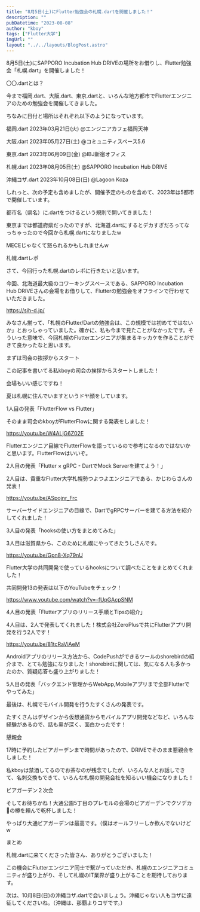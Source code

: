 ```yaml
---
title: "8月5日(土)にFlutter勉強会の札幌.dartを開催しました！"
description: ""
pubDatetime: "2023-08-08"
author: "kboy"
tags: ["Flutter大学"]
imgUrl: ""
layout: "../../layouts/BlogPost.astro"
---
```



8月5日(土)にSAPPORO Incubation Hub DRIVEの場所をお借りし、Flutter勉強会「札幌.dart」を開催しました！



〇〇.dartとは？



今まで福岡.dart、大阪.dart、東京.dartと、いろんな地方都市でFlutterエンジニアのための勉強会を開催してきました。



ちなみに日付と場所はそれぞれ以下のようになっています。




福岡.dart 2023年03月21日(火) @エンジニアカフェ福岡天神



大阪.dart 2023年05月27日(土) @コミュニティスペース5.6



東京.dart 2023年06月09日(金) @IBJ新宿オフィス



札幌.dart 2023年08月05日(土) @SAPPORO Incubation Hub DRIVE



沖縄コザ.dart 2023年10月08日(日) @Lagoon Koza




しれっと、次の予定も含めましたが、開催予定のものを含めて、2023年は5都市で開催しています。



都市名（県名）に.dartをつけるという規則で開いてきました！



東京までは都道府県だったのですが、北海道.dartにするとデカすぎだろってなっちゃったので今回から札幌.dartになりましたw 



MECEじゃなくて怒られるかもしれませんw



札幌.dartレポ







さて、今回行った札幌.dartのレポに行きたいと思います。



今回、北海道最大級のコワーキングスペースである、SAPPORO Incubation Hub DRIVEさんの会場をお借りして、Flutterの勉強会をオフラインで行わせていただきました。



https://sih-d.jp/



みなさん揃って、「札幌のFlutter/Dartの勉強会は、この規模では初めてではないか」とおっしゃっていました。確かに、私も今まで見たことがなかったです。そういった意味で、今回札幌のFlutterエンジニアが集まるキッカケを作ることができて良かったなと思います。



まずは司会の挨拶からスタート







この記事を書いてる私kboyの司会の挨拶からスタートしました！



会場もいい感じですね！







夏は札幌に住んでいますというドヤ顔をしています。



1人目の発表「FlutterFlow vs Flutter」



そのまま司会のkboyがFlutterFlowに関する発表をしました！




https://youtu.be/W4ALjG6Z02E




Flutterエンジニア目線でFlutterFlowを語っているので参考になるのではないかと思います。FlutterFlowはいいぞ。



2人目の発表「Flutter × gRPC - DartでMock Serverを建てよう！」



2人目は、貴重なFlutter大学札幌勢つよつよエンジニアである、かじわらさんの発表！




https://youtu.be/ASpojnr_Frc




サーバーサイドエンジニアの目線で、DartでgRPCサーバーを建てる方法を紹介してくれました！



3人目の発表「hooksの使い方をまとめてみた」



3人目は滋賀県から、このために札幌にやってきたうしさんです。




https://youtu.be/Gpn8-Xq79nU




Flutter大学の共同開発で使っているhooksについて調べたことをまとめてくれました！



共同開発13の発表は以下のYouTubeをチェック！




https://www.youtube.com/watch?v=-fUpGAcpSNM




4人目の発表「Flutterアプリのリリース手順とTipsの紹介」



4人目は、2人で発表してくれました！株式会社ZeroPlusで共にFlutterアプリ開発を行う2人です！




https://youtu.be/81tcRaViAeM




Androidアプリのリリース方法から、CodePushができるツールのshorebirdの紹介まで、とても勉強になりました！shorebirdに関しては、気になる人も多かったのか、質疑応答も盛り上がりました！



5人目の発表「バックエンド管理からWebApp,Mobileアプリまで全部Flutterでやってみた」



最後は、札幌でモバイル開発を行うたすくさんの発表です。



たすくさんはデザインから仮想通貨からモバイルアプリ開発などなど、いろんな経験があるので、話も奥が深く、面白かったです！



懇親会



17時に予約したビアガーデンまで時間があったので、DRIVEでそのまま懇親会をしました！



私kboyは禁酒してるのでお茶なのが残念でしたが、いろんな人とお話しできて、名刺交換もできて、いろんな札幌の開発会社を知るいい機会になりました！







ビアガーデン２次会



そしてお待ちかね！大通公園5丁目のプレモルの会場のビアガーデンでクソデカ🍺の樽を頼んで乾杯しました！



やっぱり大通ビアガーデンは最高です。（僕はオールフリーしか飲んでないけどw







まとめ



札幌.dartに来てくださった皆さん、ありがとうございました！



この機会にFlutterエンジニア同士で繋がっていただき、札幌のエンジニアコミュニティが盛り上がり、そして札幌のIT業界が盛り上がることを期待しております。



次は、10月8日(日)の沖縄コザ.dartで会いましょう。沖縄じゃない人もコザに遠征してくださいね。（沖縄は、那覇よりコザです。）
